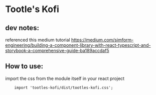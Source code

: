 # Tootle's Kofi

## dev notes: 

referenced this medium tutorial https://medium.com/simform-engineering/building-a-component-library-with-react-typescript-and-storybook-a-comprehensive-guide-ba189accdaf5 




## How to use:

import the css from the module itself in your react project

```     import 'tootles-kofi/dist/tootles-kofi.css';         ```


